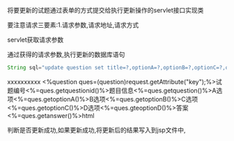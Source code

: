 将要更新的试题通过表单的方式提交给执行更新操作的servlet接口实现类

要注意请求三要素:1.请求参数,请求地址,请求方式



servlet获取请求参数



通过获得的请求参数,执行更新的数据库语句

```java
String sql="update question set title=?,optionA=?,optionB=?,optionC=?,optionD=?,answer=? where questionid=?";
```

xxxxxxxxxx <%question ques=(question)request.getAttribute("key");%>​<tr><td>试题编号<%=ques.getquestionid()%></td><td>题目信息<%=ques.getquestion()%></td><td>A选项<%=ques.getoptionA()%></td><td>B选项<%=ques.getoptionB()%></td><td>C选项<%=ques.getoptionC()%></td><td>D选项<%=ques.gteoptionD()%></td><td>答案<%=ques.getanswer()%></td></tr>html

 判断是否更新成功,如果更新成功,将更新后的结果写入到jsp文件中,